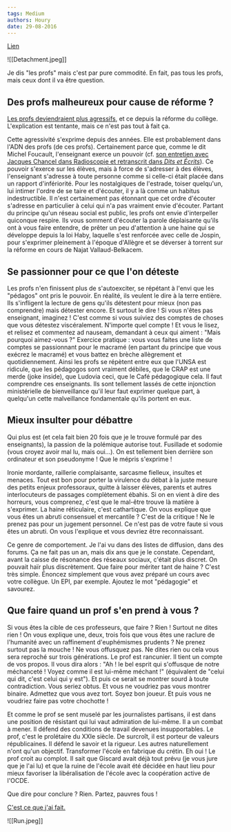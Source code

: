 ```yaml
---
tags: Medium
authors: Houry
date: 29-08-2016
---
```


[Lien](https://medium.com/@yannhoury/les-profs-bcca17a24350)

![[Detachment.jpeg]]

Je dis "les profs" mais c'est par pure commodité. En fait, pas tous les profs, mais ceux dont il va être question.

## Des profs malheureux pour cause de réforme ?
[Les profs deviendraient plus agressifs](http://m.slate.fr/story/122725/twitter-haine-profs "Sur Twitter, pourquoi autant de haine entre les profs ?"), et ce depuis la réforme du collège. L'explication est tentante, mais ce n'est pas tout à fait ça.

Cette agressivité s'exprime depuis des années. Elle est probablement dans l'ADN des profs (de ces profs). Certainement parce que, comme le dit Michel Foucault, l'enseignant exerce un pouvoir (cf. [son entretien avec Jacques Chancel dans Radioscopie et retranscrit dans *Dits et Écrits*](http://www.ralentirtravaux.com/lettres/sequences/troisieme/education/minimum-enseignant.php "Un minimum d'enseignant")). Ce pouvoir s'exerce sur les élèves, mais à force de s'adresser à des élèves, l'enseignant s'adresse à toute personne comme si celle-ci était placée dans un rapport d'infériorité. Pour les nostalgiques de l'estrade, toiser quelqu'un, lui intimer l'ordre de se taire et d'écouter, il y a là comme un habitus indestructible. Il n'est certainement pas étonnant que cet ordre d'écouter s'adresse en particulier à celui qui n'a pas vraiment envie d'écouter. Partant du principe qu'un réseau social est public, les profs ont envie d'interpeller quiconque respire. Ils vous somment d'écouter la parole déplaisante qu'ils ont à vous faire entendre, de prêter un peu d'attention à une haine qui se développe depuis la loi Haby, laquelle s'est renforcée avec celle de Jospin, pour s'exprimer pleinement à l'époque d'Allègre et se déverser à torrent sur la réforme en cours de Najat Vallaud-Belkacem.

## Se passionner pour ce que l'on déteste

Les profs n'en finissent plus de s'autoexciter, se répétant à l'envi que les "pédagos" ont pris le pouvoir. En réalité, ils veulent le dire à la terre entière. Ils s'infligent la lecture de gens qu'ils détestent pour mieux (non pas comprendre) mais détester encore. Et surtout le dire ! Si vous n'êtes pas enseignant, imaginez ! C'est comme si vous suiviez des comptes de choses que vous détestez viscéralement. N'importe quel compte ! Et vous le lisez, et relisez et commentez ad nauseam, demandant à ceux qui aiment : "Mais pourquoi aimez-vous ?" Exercice pratique : vous vous faites une liste de comptes se passionnant pour le macramé (en partant du principe que vous exécrez le macramé) et vous battez en brèche allègrement et quotidiennement. Ainsi les profs se répètent entre eux que l'UNSA est ridicule, que les pédagogos sont vraiment débiles, que le CRAP est une merde (joke inside), que Ludovia ceci, que le Café pédagogique cela. Il faut comprendre ces enseignants. Ils sont tellement lassés de cette injonction ministérielle de bienveillance qu'il leur faut exprimer quelque part, à quelqu'un cette malveillance fondamentale qu'ils portent en eux.

## Mieux insulter pour débattre
Qui plus est (et cela fait bien 20 fois que je le trouve formulé par des enseignants), la passion de la polémique autorise tout. Fusillade et sodomie (vous croyez avoir mal lu, mais oui...). On est tellement bien derrière son ordinateur et son pseudonyme ! Que le mépris s'exprime !

Ironie mordante, raillerie complaisante, sarcasme fielleux, insultes et menaces. Tout est bon pour porter la virulence du débat à la juste mesure des petits enjeux professoraux, quitte à laisser élèves, parents et autres interlocuteurs de passages complètement ébahis. Si on en vient à dire des horreurs, vous comprenez, c'est que le mal-être trouve là matière à s'exprimer. La haine réticulaire, c'est cathartique. On vous explique que vous êtes un abruti consensuel et mercantile ? C'est de la critique ! Ne le prenez pas pour un jugement personnel. Ce n'est pas de votre faute si vous êtes un abruti. On vous l'explique et vous devriez être reconnaissant.

Ce genre de comportement. Je l'ai vu dans des listes de diffusion, dans des forums. Ça ne fait pas un an, mais dix ans que je le constate. Cependant, avant la caisse de résonance des réseaux sociaux, c'était plus discret. On pouvait haïr plus discrètement. Que faire pour mériter tant de haine ? C'est très simple. Énoncez simplement que vous avez préparé un cours avec votre collègue. Un EPI, par exemple. Ajoutez le mot "pédagogie" et savourez.

## Que faire quand un prof s'en prend à vous ?
Si vous êtes la cible de ces professeurs, que faire ? Rien ! Surtout ne dites rien ! On vous explique une, deux, trois fois que vous êtes une raclure de l'humanité avec un raffinement d'euphémismes prudents ? Ne prenez surtout pas la mouche ! Ne vous offusquez pas. Ne dites rien ou cela vous sera reproché sur trois générations. Le prof est rancunier. Il tient un compte de vos propos. Il vous dira alors : "Ah ! le bel esprit qui s'offusque de notre méchanceté ! Voyez comme il est lui-même méchant !" (équivalent de "celui qui dit, c'est celui qui y est"). Et puis ce serait se montrer sourd à toute contradiction. Vous seriez obtus. Et vous ne voudriez pas vous montrer binaire. Admettez que vous avez tort. Soyez bon joueur. Et puis vous ne voudriez faire pas votre chochotte !

Et comme le prof se sent muselé par les journalistes partisans, il est dans une position de résistant qui lui vaut admiration de lui-même. Il a un combat à mener. Il défend des conditions de travail devenues insupportables. Le prof, c'est le prolétaire du XXIe siècle. De surcroît, il est porteur de valeurs républicaines. Il défend le savoir et la rigueur. Les autres naturellement n'ont qu'un objectif. Transformer l'école en fabrique du crétin. Eh oui ! Le prof croit au complot. Il sait que Giscard avait déjà tout prévu (je vous jure que je l'ai lu) et que la ruine de l'école avait été décidée en haut lieu pour mieux favoriser la libéralisation de l'école avec la coopération active de l'OCDE.

Que dire pour conclure ? Rien. Partez, pauvres fous !

[C'est ce que j'ai fait.](https://medium.com/@yannhoury/pourquoi-je-quitte-twitter-9fbe1d262b3c?source=linkShare-5c07e4d0064b-1472475183 "Pourquoi je quitte Twitter")

![[Run.jpeg]]